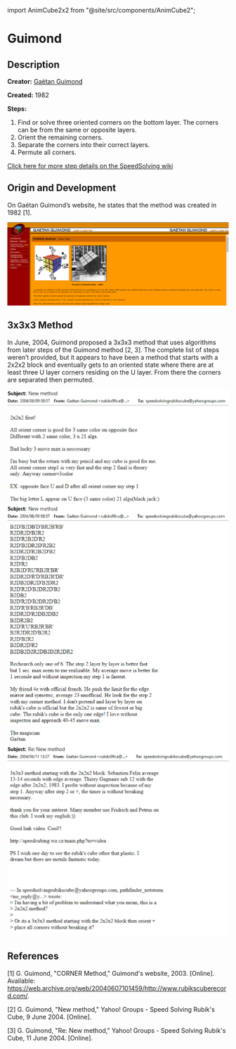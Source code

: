import AnimCube2x2 from "@site/src/components/AnimCube2";

# Guimond

<AnimCube2x2 params="position=lluuu&scale=6&hint=10&hintborder=1&move=RU'R'.UR2U'R2.R'FR'F2RU'R&initrevmove=#&facelets=yyyywwwwbbbbggggoooorrrr" width="400px" height="400px" />

## Description

**Creator:** [Gaétan Guimond](CubingContributors/MethodDevelopers.md#guimond-gaétan)

**Created:** 1982

**Steps:**

1. Find or solve three oriented corners on the bottom layer. The corners can be from the same or opposite layers.
2. Orient the remaining corners.
3. Separate the corners into their correct layers.
4. Permute all corners.

[Click here for more step details on the SpeedSolving wiki](https://www.speedsolving.com/wiki/index.php?title=Guimond_Method)

## Origin and Development

On Gaétan Guimond’s website, he states that the method was created in 1982 [1].

![](img/Guimond/Guimond.png)

## 3x3x3 Method

In June, 2004, Guimond proposed a 3x3x3 method that uses algorithms from later steps of the Guimond method [2, 3]. The complete list of steps weren’t provided, but it appears to have been a method that starts with a 2x2x2 block and eventually gets to an oriented state where there are at least three U layer corners residing on the U layer. From there the corners are separated then permuted.

![](img/Guimond/G3-1.png)
![](img/Guimond/G3-2.png)
![](img/Guimond/G3-3.png)

## References

[1] 	G. Guimond, "CORNER Method," Guimond's website, 2003. [Online]. Available: https://web.archive.org/web/20040607101459/http://www.rubikscuberecord.com/.

[2] 	G. Guimond, "New method," Yahoo! Groups - Speed Solving Rubik's Cube, 9 June 2004. [Online]. 

[3] 	G. Guimond, "Re: New method," Yahoo! Groups - Speed Solving Rubik's Cube, 11 June 2004. [Online].